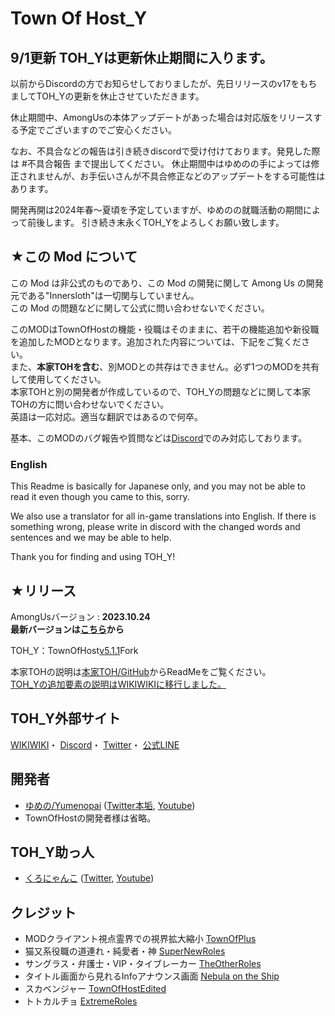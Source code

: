 # Town Of Host_Y

## 9/1更新 TOH_Yは更新休止期間に入ります。
以前からDiscordの方でお知らせしておりましたが、先日リリースのv17をもちましてTOH_Yの更新を休止させていただきます。

休止期間中、AmongUsの本体アップデートがあった場合は対応版をリリースする予定でございますのでご安心ください。

なお、不具合などの報告は引き続きdiscordで受け付けております。発見した際は #不具合報告 まで提出してください。
休止期間中はゆめのの手によっては修正されませんが、お手伝いさんが不具合修正などのアップデートをする可能性はあります。

開発再開は2024年春～夏頃を予定していますが、ゆめのの就職活動の期間によって前後します。
引き続き末永くTOH_Yをよろしくお願い致します。

## ★この Mod について

この Mod は非公式のものであり、この Mod の開発に関して Among Us の開発元である"Innersloth"は一切関与していません。<br>
この Mod の問題などに関して公式に問い合わせないでください。<br>

このMODはTownOfHostの機能・役職はそのままに、若干の機能追加や新役職を追加したMODとなります。追加された内容については、下記をご覧ください。<br>
また、**本家TOHを含む**、別MODとの共存はできません。必ず1つのMODを共有して使用してください。<br>
本家TOHと別の開発者が作成しているので、TOH_Yの問題などに関して本家TOHの方に問い合わせないでください。<br>
英語は一応対応。適当な翻訳ではあるので何卒。<br>

基本、このMODのバグ報告や質問などは[Discord](https://discord.gg/PekjJscTT6)でのみ対応しております。<br>

### English
This Readme is basically for Japanese only, and you may not be able to read it even though you came to this, sorry.<br>

We also use a translator for all in-game translations into English. If there is something wrong, please write in discord with the changed words and sentences and we may be able to help.<br>

Thank you for finding and using TOH_Y!<br>

## ★リリース

AmongUsバージョン : **2023.10.24**<br>
**最新バージョンは[こちら](https://github.com/Yumenopai/TownOfHost_Y/releases/latest)から**<br>

TOH_Y：TownOfHost[v5.1.1](https://github.com/tukasa0001/TownOfHost/releases/tag/v5.1.1)Fork<br>

本家TOHの説明は[本家TOH/GitHub](https://github.com/tukasa0001/TownOfHost#readme)からReadMeをご覧ください。<br>
<ins>TOH_Yの追加要素の説明は[WIKIWIKI](https://wikiwiki.jp/tohy_amongus/)に移行しました。</ins>

## TOH_Y外部サイト
[WIKIWIKI](https://wikiwiki.jp/tohy_amongus)・
[Discord](https://discord.gg/YCUY8b3jew)・
[Twitter](https://twitter.com/yumeno_AmongUs)・
[公式LINE](https://lin.ee/MiKT3Qp)

## 開発者
- [ゆめの/Yumenopai](https://github.com/Yumenopai) ([Twitter本垢](https://twitter.com/Yumepai_houchi), [Youtube](https://www.youtube.com/@Yumenopai))
- TownOfHostの開発者様は省略。

## TOH_Y助っ人
- [くろにゃんこ](https://github.com/schwKatz) ([Twitter](https://twitter.com/KatzeSw), [Youtube](https://www.youtube.com/@SwKatz))

## クレジット

- MODクライアント視点霊界での視界拡大縮小 [TownOfPlus](https://github.com/tugaru1975/TownOfPlus)
- 猫又系役職の道連れ・純愛者・神 [SuperNewRoles](https://github.com/ykundesu/SuperNewRoles)
- サングラス・弁護士・VIP・タイブレーカー [TheOtherRoles](https://github.com/TheOtherRolesAU/TheOtherRoles)
- タイトル画面から見れるInfoアナウンス画面 [Nebula on the Ship](https://github.com/Dolly1016/Nebula)
- スカベンジャー [TownOfHostEdited](https://github.com/KARPED1EM/TownOfHostEdited)
- トトカルチョ [ExtremeRoles](https://github.com/yukieiji/ExtremeRoles)
